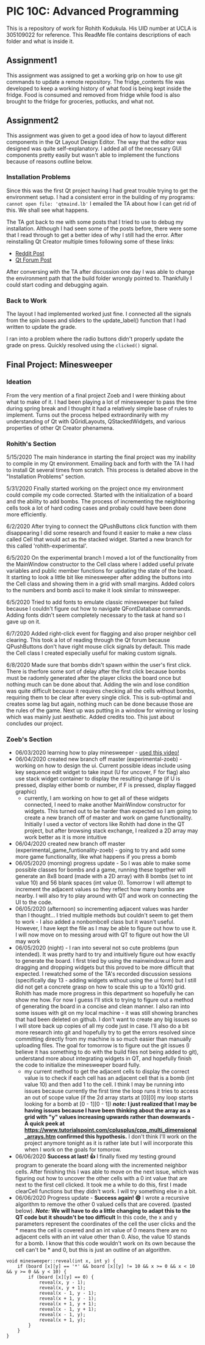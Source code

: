# PIC 10C: Advanced Programming
This is a repository of work for Rohith Kodukula. His UID number at UCLA is 305109022 for reference. This ReadMe file contains descriptions of each folder and what is inside it.

## Assignment1
This assignment was assigned to get a working grip on how to use git commands to update a remote repository. The fridge_contents file was developed to keep a working history of what food is being kept inside the fridge. Food is consumed and removed from fridge while food is also brought to the fridge for groceries, potlucks, and what not.

## Assignment2
This assignment was given to get a good idea of how to layout different components in the Qt Layout Design Editor. The way that the editor was designed was quite self-explanatory. I added all of the necessary GUI components pretty easily but wasn't able to implement the functions because of reasons outline below.

### Installation Problems
Since this was the first Qt project having I had great trouble trying to get the environment setup. I had a consistent error in the building of my programs: 
`cannot open file: 'qtmaind.lb'`
I emailed the TA about how I can get rid of this. We shall see what happens.

The TA got back to me with some posts that I tried to use to debug my installation. Although I had seen some of the posts before, there were some that I read through to get a better idea of why I still had the error. After reinstalling Qt Creator multiple times following some of these links:
* [Reddit Post](https://www.reddit.com/r/Qt5/comments/awrray/qt_opensource_5121_default_installation_does_not/ehos1ab/)
* [Qt Forum Post](https://forum.qt.io/topic/83996/simple-application-runs-in-release-but-debug-gives-me-a-linkage-error/12)

After conversing with the TA after discussion one day I was able to change the environment path that the build folder wrongly pointed to. Thankfully I could start coding and debugging again.

### Back to Work
The layout I had implemented worked just fine. I connected all the signals from the spin boxes and sliders to the update_label() function that I had written to update the grade.

I ran into a problem where the radio buttons didn't properly update the grade on press. Quickly resolved using the `clicked()` signal.

## Final Project: Minesweeper
### Ideation
From the very mention of a final project Zoeb and I were thinking about what to make of it. I had been playing a lot of minesweeper to pass the time during spring break and I thought it had a relatively simple base of rules to implement. Turns out the process helped extraordinarily with my understanding of Qt with QGridLayouts, QStackedWidgets, and various properties of other Qt Creator phenamena.

### Rohith's Section
5/15/2020 The main hinderance in starting the final project was my inability to compile in my Qt environment. Emailing back and forth with the TA I had to install Qt several times from scratch. This process is detailed above in the "Installation Problems" section.

5/31/2020 Finally started working on the project once my environment could compile my code corrected. Started with the initialization of a board and the ability to add bombs. The process of incrementing the neighboring cells took a lot of hard coding cases and probaly could have been done more efficiently.
 
6/2/2020 After trying to connect the QPushButtons click function with them disappearing I did some research and found it easier to make a new class called Cell that would act as the stacked widget. Started a new branch for this called 'rohith-experimental'.

6/5/2020 On the experimental branch I moved a lot of the functionality from the MainWindow constructor to the Cell class where I added useful private variables and public member functions for updating the state of the board. It starting to look a little bit like minesweeper after adding the buttons into the Cell class and showing them in a grid with small margins. Added colors to the numbers and bomb ascii to make it look similar to minsweeper.

6/5/2020 Tried to add fonts to emulate classic minesweeper but failed because I couldn't figure out how to navigate QFontDatabase commands. Adding fonts didn't seem completely necessary to the task at hand so I gave up on it.

6/7/2020 Added right-click event for flagging and also proper neighbor cell clearing. This took a lot of reading through the Qt forum because QPushButtons don't have right mouse click signals by default. This made the Cell class I created especially useful for making custom signals.

6/8/2020 Made sure that bombs didn't spawn within the user's first click. There is therfore some sort of delay after the first click because bombs must be radomly generated after the player clicks the board once but nothing much can be done about that. Adding the win and lose condition was quite difficult because it requires checking all the cells without bombs, requiring them to be clear after every single click. This is sub-optimal and creates some lag but again, nothing much can be done because those are the rules of the game. Next up was putting in a window for winning or losing which was mainly just aesthetic. Added credits too. This just about concludes our project.

### Zoeb's Section
* 06/03/2020 learning how to play minesweeper - [used this video!](https://www.youtube.com/watch?v=7B85WbEiYf4)
* 06/04/2020 created new branch off master (experimental-zoeb) - working on how to design the ui. Current possible ideas include using key sequence edit widget to take input (U for uncover, F for flag) also use stack widget container to display the resulting change (if U is pressed, display either bomb or number, if F is pressed, display flagged graphic)
  * currently, I am working on how to get all of these widgets connected, I need to make another MainWindow constructor for widgets. This turned out to be harder than expected so I am going to create a new branch off of master and work on game functionality. Initially I used a vector of vectors like Rohith had done in the QT project, but after browsing stack exchange, I realized a 2D array may work better as it is more intuitive
* 06/04/2020 created new branch off master (experimental_game_funtionality-zoeb) - going to try and add some more game functionality, like what happens if you press a bomb
* 06/05/2020 (morning) progress update - So I was able to make some possible classes for bombs and a game, running these together will generate an 8x8 board (made with a 2D array) with 8 bombs (set to int value 10) and 56 blank spaces (int value 0). Tomorrow I will attempt to increment the adjacent values so they reflect how many bombs are nearby. I will also try to play around with QT and work on connecting the UI to the code.
 * 06/05/2020 (afternoon) so incrementing adjacent values was harder than I thought... I tried multiple methods but couldn't seem to get them to work - I also added a nonbombcell class but it wasn't useful. However, I have kept the file as I may be able to figure out how to use it. I will now move on to messing aroud with QT to figure out how the UI may work
 * 06/05/2020 (night) - I ran into several not so cute problems (pun intended). It was pretty hard to try and intuitively figure out how exactly to generate the board. I first tried by using the mainwindow.ui form and dragging and dropping widgets but this proved to be more difficult that expected. I rewatched some of the TA's recorded discussion sessions (specifically day 13 - adding widgets without using the ui form) but I still did not get a concrete grasp on how to scale this up to a 10x10 grid. Rohith has made more progress in this department so hopefully he can show me how. For now I guess I'll stick to trying to figure out a method of generating the board in a concise and clean manner. I also ran into some issues with git on my local machine - it was still showing branches that had been deleted on github. I don't want to create any big issues so I will store back up copies of all my code just in case. I'll also do a bit more research into git and hopefully try to get the errors resolved since committing directly from my machine is so much easier than manually uploading files. The goal for tomorrow is to figure out the git issues (I believe it has something to do with the build files not being added to git), understand more about integrating widgets in QT, and hopefully finish the code to initialize the minesweeper board fully. 
   * my current method to get the adjacent cells to display the correct value is to check if each cell has an adjacent cell that is a bomb (int value 10) and then add 1 to the cell. I think I may be running into issues because currently the first time the loop runs it tries to access an out of scope value (if the 2d array starts at [0][0] my loop starts looking for a bomb at [0 - 1][0 - 1]) **_note:_** **I just realized that I may be having issues because I have been thinking about the array as a grid with "y" values increasing upwards rather than downwards - A quick peek at https://www.tutorialspoint.com/cplusplus/cpp_multi_dimensional_arrays.htm confirmed this hypothesis.**
  I don't think I'll work on the project anymore tonight as it is rather late but I will incorporate this when I work on the goals for tomorow.
 * 06/06/2020 **Success at last! :+1:** I finally fixed my testing ground program to generate the board along with the incremented neighbor cells. After finishing this I was able to move on the next issue, which was figuring out how to uncover the other cells with a 0 int value that are next to the first cell clicked. It took me a while to do this, first I made clearCell functions but they didn't work. I will try something else in a bit.
 * 06/06/2020 Progress update - **Success again! :smile:** I wrote a recursive algorithm to remove the other 0 valued cells that are covered. (pasted below). **_Note:_** **We will have to do a little changing to adapt this to the QT code but it shoudn't be too difficult** In this code, the x and y parameters represent the coordinates of the cell the user clicks and the * means the cell is covered and an int value of 0 means there are no adjacent cells with an int value other than 0. Also, the value 10 stands for a bomb. I know that this code wouldn't work on its own because  the cell can't be * and 0, but this is just an outline of an algorithm. 
```
void minesweeper::reveal(int x, int y) {
    if (board [x][y] == '*' && board [x][y] != 10 && x >= 0 && x < 10 && y >= 0 && y < 10) {
        if (board [x][y] == 0) {
            reveal(x, y - 1);
            reveal(x, y + 1);
            reveal(x - 1, y - 1);
            reveal(x + 1, y - 1);
            reveal(x + 1, y + 1);
            reveal(x - 1, y + 1);
            reveal(x - 1, y);
            reveal(x + 1, y);
        }
    } 
}
```
